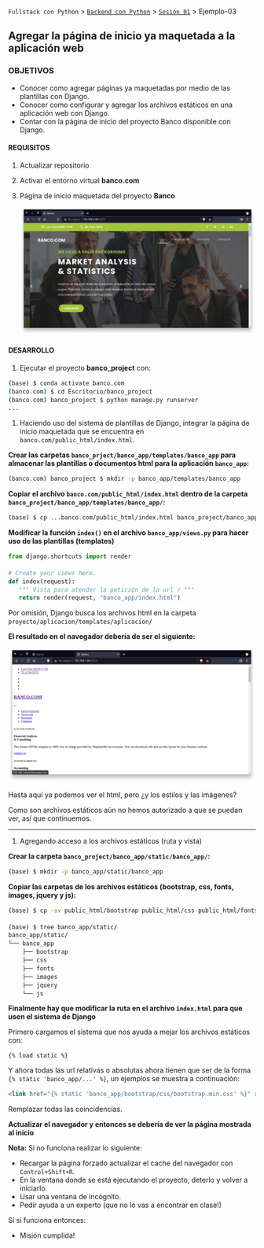 `Fullstack con Python` > [`Backend con Python`](../../Readme.md) > [`Sesión 01`](../Readme.md) > Ejemplo-03
## Agregar la página de inicio ya maquetada a la aplicación web

### OBJETIVOS
- Conocer como agregar páginas ya maquetadas por medio de las plantillas con Django.
- Conocer como configurar y agregar los archivos estáticos en una aplicación web con Django.
- Contar con la página de inicio del proyecto Banco disponible con Django.

#### REQUISITOS
1. Actualizar repositorio
1. Activar el entorno virtual __banco.com__
1. Página de inicio maquetada del proyecto __Banco__

   ![](img/banco-inicio.png)

#### DESARROLLO
1. Ejecutar el proyecto __banco_project__ con:

```sh
(base) $ conda activate banco.com
(banco.com) $ cd Escritorio/banco_project
(banco.com) banco_project $ python manage.py runserver
...
```

1. Haciendo uso del sistema de plantillas de Django, integrar la página de inicio maquetada que se encuentra en `banco.com/public_html/index.html`.

__Crear las carpetas `banco_prject/banco_app/templates/banco_app` para almacenar las plantillas o documentos html para la aplicación `banco_app`:__

```sh
(banco.com) banco_project $ mkdir -p banco_app/templates/banco_app
```

__Copiar el archivo `banco.com/public_html/index.html` dentro de la carpeta `banco_project/banco_app/templates/banco_app/`:__

```sh
(base) $ cp ...banco.com/public_html/index.html banco_project/banco_app/templates/banco_app
```

__Modificar la función `index()` en el archivo `banco_app/views.py` para hacer uso de las plantillas (templates)__

```python
from django.shortcuts import render

# Create your views here.
def index(request):
   """ Vista para atender la petición de la url / """
   return render(request, "banco_app/index.html")
```

Por omisión, Django busca los archivos html en la carpeta `proyecto/aplicacion/templates/aplicacion/`

__El resultado en el navegador debería de ser el siguiente:__

![Plantilla Inicio](img/banco_project-inicio.png)

Hasta aquí ya podemos ver el html, pero ¿y los estilos y las imágenes?

Como son archivos estáticos aún no hemos autorizado a que se puedan ver, así que continuemos.
***

1. Agregando acceso a los archivos estáticos (ruta y vista)

__Crear la carpeta `banco_project/banco_app/static/banco_app/`:__

```sh
(base) $ mkdir -p banco_app/static/banco_app
```

__Copiar las carpetas de los archivos estáticos (bootstrap, css, fonts, images, jquery y js):__

```sh
(base) $ cp -av public_html/bootstrap public_html/css public_html/fonts public_html/images public_html/jquery public_html/js Banco/banco_app/static/banco_app/

(base) $ tree banco_app/static/
banco_app/static/
└── banco_app
    ├── bootstrap
    ├── css
    ├── fonts
    ├── images
    ├── jquery
    └── js
```

__Finalmente hay que modificar la ruta en el archivo `index.html` para que usen el sistema de Django__

Primero cargamos el sistema que nos ayuda a mejar los archivos estáticos con:

```
{% load static %}
```

Y ahora todas las url relativas o absolutas ahora tienen que ser de la forma  `{% static 'banco_app/...' %}`, un ejemplos se muestra a continuación:

```html
<link href="{% static 'banco_app/bootstrap/css/bootstrap.min.css' %}" rel="stylesheet">
```
Remplazar todas las coincidencias.

__Actualizar el navegador y entonces se debería de ver la página mostrada al inicio__

**Nota:** Si no funciona realizar lo siguiente:
- Recargar la página forzado actualizar el cache del navegador con `Control+Shift+R`.
- En la ventana donde se está ejecutando el proyecto, deterlo y volver a iniciarlo.
- Usar una ventana de incógnito.
- Pedir ayuda a un experto (que no lo vas a encontrar en clase!)

Si si funciona entonces:
- Misión cumplida!
